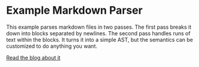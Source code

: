 # Example Markdown Parser

This example parses markdown files in two passes. The first pass breaks it down into blocks separated by newlines. The second pass handles runs of text within the blocks. It turns it into a simple AST, but the semantics can be customized to do anything you want.

[Read the blog about it]()
